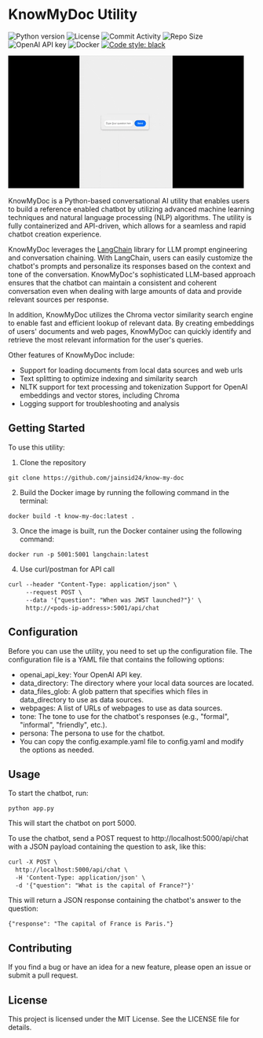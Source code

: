 # KnowMyDoc Utility

![Python version](https://img.shields.io/badge/python-3.7%20%7C%203.8%20%7C%203.9-blue?style=flat-square)
![License](https://img.shields.io/badge/license-MIT-green?style=flat-square)
![Commit Activity](https://img.shields.io/github/last-commit/jainsid24/neural-network-simulation?style=flat-square)
![Repo Size](https://img.shields.io/github/repo-size/jainsid24/neural-network-simulation?style=flat-square)
![OpenAI API key](https://img.shields.io/badge/OpenAI%20API%20key-required-red?style=flat-square)
![Docker](https://img.shields.io/badge/docker-available-blue?style=flat-square)
[![Code style: black](https://img.shields.io/badge/code%20style-black-000000.svg)](https://github.com/psf/black?style=flat-square)

![Animated GIF](chat.gif)

KnowMyDoc is a Python-based conversational AI utility that enables users to build a reference enabled chatbot by utilizing advanced machine learning techniques and natural language processing (NLP) algorithms. The utility is fully containerized and API-driven, which allows for a seamless and rapid chatbot creation experience.

KnowMyDoc leverages the [LangChain](https://github.com/hwchase17/langchain) library for LLM prompt engineering and conversation chaining. With LangChain, users can easily customize the chatbot's prompts and personalize its responses based on the context and tone of the conversation. KnowMyDoc's sophisticated LLM-based approach ensures that the chatbot can maintain a consistent and coherent conversation even when dealing with large amounts of data and provide relevant sources per response.

In addition, KnowMyDoc utilizes the Chroma vector similarity search engine to enable fast and efficient lookup of relevant data. By creating embeddings of users' documents and web pages, KnowMyDoc can quickly identify and retrieve the most relevant information for the user's queries.

Other features of KnowMyDoc include:

* Support for loading documents from local data sources and web urls
* Text splitting to optimize indexing and similarity search
* NLTK support for text processing and tokenization
Support for OpenAI embeddings and vector stores, including Chroma
* Logging support for troubleshooting and analysis

## Getting Started
To use this utility:
1. Clone the repository
```
git clone https://github.com/jainsid24/know-my-doc
```
2. Build the Docker image by running the following command in the terminal:
```
docker build -t know-my-doc:latest .
```
3. Once the image is built, run the Docker container using the following command:
```
docker run -p 5001:5001 langchain:latest
```
4. Use curl/postman for API call
```
curl --header "Content-Type: application/json" \
     --request POST \
     --data '{"question": "When was JWST launched?"}' \
     http://<pods-ip-address>:5001/api/chat
```

## Configuration

Before you can use the utility, you need to set up the configuration file. The configuration file is a YAML file that contains the following options:

* openai_api_key: Your OpenAI API key.
* data_directory: The directory where your local data sources are located.
* data_files_glob: A glob pattern that specifies which files in data_directory to use as data sources.
* webpages: A list of URLs of webpages to use as data sources.
* tone: The tone to use for the chatbot's responses (e.g., "formal", "informal", "friendly", etc.).
* persona: The persona to use for the chatbot.
* You can copy the config.example.yaml file to config.yaml and modify the options as needed.

## Usage

To start the chatbot, run:

```
python app.py
```

This will start the chatbot on port 5000.

To use the chatbot, send a POST request to http://localhost:5000/api/chat with a JSON payload containing the question to ask, like this:

```
curl -X POST \
  http://localhost:5000/api/chat \
  -H 'Content-Type: application/json' \
  -d '{"question": "What is the capital of France?"}'
```

This will return a JSON response containing the chatbot's answer to the question:

```
{"response": "The capital of France is Paris."}
```

## Contributing

If you find a bug or have an idea for a new feature, please open an issue or submit a pull request.

## License

This project is licensed under the MIT License. See the LICENSE file for details.
